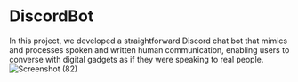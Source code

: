 # DiscordBot
In this project, we developed a straightforward Discord chat bot that mimics and processes spoken and written human communication, 
enabling users to converse with digital gadgets as if they were speaking to real people.
![Screenshot (82)](https://user-images.githubusercontent.com/13059783/177963444-a65263ba-f53e-4540-bc14-286df6f17d11.png)
